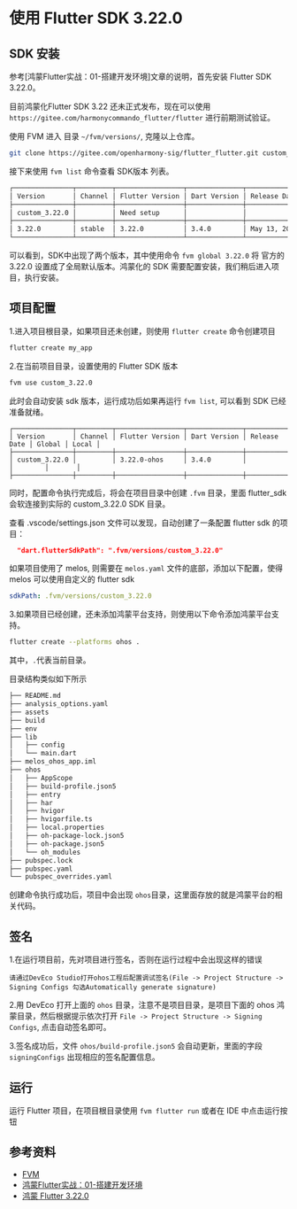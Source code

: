 # 使用 Flutter SDK 3.22.0

## SDK 安装

参考[鸿蒙Flutter实战：01-搭建开发环境]文章的说明，首先安装 Flutter SDK 3.22.0。

目前鸿蒙化Flutter SDK 3.22 还未正式发布，现在可以使用 `https://gitee.com/harmonycommando_flutter/flutter` 进行前期测试验证。

使用 FVM 进入 目录 `~/fvm/versions/`, 克隆以上仓库。

```bash
git clone https://gitee.com/openharmony-sig/flutter_flutter.git custom_3.22.0
```

接下来使用 `fvm list` 命令查看 SDK版本 列表。

```bash
┌───────────────┬─────────┬─────────────────┬──────────────┬──────────────┬────────┬───────┐
│ Version       │ Channel │ Flutter Version │ Dart Version │ Release Date │ Global │ Local │
├───────────────┼─────────┼─────────────────┼──────────────┼──────────────┼────────┼───────┤
│ custom_3.22.0 │         │ Need setup      │              │              │        │       │
├───────────────┼─────────┼─────────────────┼──────────────┼──────────────┼────────┼───────┤
│ 3.22.0        │ stable  │ 3.22.0          │ 3.4.0        │ May 13, 2024 │ ●      │       │
└───────────────┴─────────┴─────────────────┴──────────────┴──────────────┴────────┴───────┘
```

可以看到，SDK中出现了两个版本，其中使用命令 `fvm global 3.22.0` 将 官方的3.22.0 设置成了全局默认版本。鸿蒙化的 SDK 需要配置安装，我们稍后进入项目，执行安装。

## 项目配置

1.进入项目根目录，如果项目还未创建，则使用 `flutter create` 命令创建项目

```bash
flutter create my_app
```

2.在当前项目目录，设置使用的 Flutter SDK 版本

```bash
fvm use custom_3.22.0
```

此时会自动安装 sdk 版本，运行成功后如果再运行 `fvm list`, 可以看到 SDK 已经准备就绪。

```text
┌───────────────┬─────────┬─────────────────┬──────────────┬──────────────┬────────┬───────┐
│ Version       │ Channel │ Flutter Version │ Dart Version │ Release Date │ Global │ Local │
├───────────────┼─────────┼─────────────────┼──────────────┼──────────────┼────────┼───────┤
│ custom_3.22.0 │         │ 3.22.0-ohos     │ 3.4.0        │              │        │       │
├───────────────┼─────────┼─────────────────┼──────────────┼──────────────┼────────┼───────┤
```

同时，配置命令执行完成后，将会在项目目录中创建 `.fvm` 目录，里面 flutter_sdk 会软连接到实际的 custom_3.22.0 SDK 目录。

查看 .vscode/settings.json 文件可以发现，自动创建了一条配置 flutter sdk 的项目：

```json
  "dart.flutterSdkPath": ".fvm/versions/custom_3.22.0"
```

如果项目使用了 melos, 则需要在 `melos.yaml` 文件的底部，添加以下配置，使得 melos 可以使用自定义的 flutter sdk

```yaml
sdkPath: .fvm/versions/custom_3.22.0
```

3.如果项目已经创建，还未添加鸿蒙平台支持，则使用以下命令添加鸿蒙平台支持。

```bash
flutter create --platforms ohos .
```

其中，`.`代表当前目录。

目录结构类似如下所示

```bash
├── README.md
├── analysis_options.yaml
├── assets
├── build
├── env
├── lib
│   ├── config
│   └── main.dart
├── melos_ohos_app.iml
├── ohos
│   ├── AppScope
│   ├── build-profile.json5
│   ├── entry
│   ├── har
│   ├── hvigor
│   ├── hvigorfile.ts
│   ├── local.properties
│   ├── oh-package-lock.json5
│   ├── oh-package.json5
│   └── oh_modules
├── pubspec.lock
├── pubspec.yaml
└── pubspec_overrides.yaml
```

创建命令执行成功后，项目中会出现 `ohos`目录，这里面存放的就是鸿蒙平台的相关代码。

## 签名

1.在运行项目前，先对项目进行签名，否则在运行过程中会出现这样的错误

```text
请通过DevEco Studio打开ohos工程后配置调试签名(File -> Project Structure -> Signing Configs 勾选Automatically generate signature)
```

2.用 DevEco 打开上面的 `ohos` 目录，注意不是项目目录，是项目下面的 ohos 鸿蒙目录，然后根据提示依次打开 `File -> Project Structure -> Signing Configs`, 点击自动签名即可。

3.签名成功后，文件 `ohos/build-profile.json5` 会自动更新，里面的字段 `signingConfigs` 出现相应的签名配置信息。

## 运行

 运行 Flutter 项目，在项目根目录使用 `fvm flutter run` 或者在 IDE 中点击运行按钮

## 参考资料

- [FVM](https://fvm.app/)
- [鸿蒙Flutter实战：01-搭建开发环境](./鸿蒙Flutter实战：01-搭建开发环境.md)
- [鸿蒙 Flutter 3.22.0](https://gitee.com/harmonycommando_flutter/flutter)
